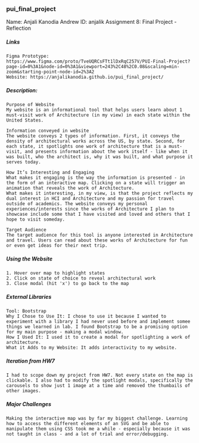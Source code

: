 ### pui_final_project

Name: Anjali Kanodia
Andrew ID: anjalik
Assignment 8: Final Project - Reflection 


##### Links
    Figma Prototype: https://www.figma.com/proto/TveUQRCsFTt1lDxRqC257V/PUI-Final-Project?page-id=0%3A1&node-id=0%3A1&viewport=243%2C48%2C0.08&scaling=min-zoom&starting-point-node-id=2%3A2 
    Website: https://anjalikanodia.github.io/pui_final_project/  


##### Description:
    Purpose of Website
    My website is an informational tool that helps users learn about 1 must-visit work of Architecture (in my view) in each state within the United States. 

    Information conveyed in website
    The website conveys 2 types of information. First, it conveys the density of architectural works across the US, by state. Second, for each state, it spotlights one work of architecture that is a must-visit, and presents information about the work itself - like when it was built, who the architect is, why it was built, and what purpose it serves today.

    How It’s Interesting and Engaging
    What makes it engaging is the way the information is presented - in the form of an interactive map. Clicking on a state will trigger an animation that reveals the work of Architecture.
    What makes it interesting, in my view, is that the project reflects my dual interest in HCI and Architecture and my passion for travel outside of academics. The website conveys my personal experiences/interests since the works of Architecture I plan to showcase include some that I have visited and loved and others that I hope to visit someday.

    Target Audience
    The target audience for this tool is anyone interested in Architecture and travel. Users can read about these works of Architecture for fun or even get ideas for their next trip. 


##### Using the Website
    1. Hover over map to highlight states
    2. Click on state of choice to reveal architectural work
    3. Close modal (hit 'x') to go back to the map

##### External Libraries 
    Tool: Bootstrap
    Why I Chose to Use It: I chose to use it because I wanted to experiment with a library I had never used before and implement somee things we learned in lab. I found Bootstrap to be a promising option for my main purpose - making a modal window.
    How I Used It: I used it to create a modal for spotlighting a work of architecture.
    What it Adds to my Website: It adds interactivity to my website.

##### Iteration from HW7
    I had to scope down my project from HW7. Not every state on the map is clickable. I also had to modify the spotlight modals, specifically the carousels to show just 1 image at a time and removed the thumbails of other images.

##### Major Challenges
    Making the interactive map was by far my biggest challenge. Learning how to access the different elements of an SVG and be able to manipulate them using CSS took me a while - especially because it was not taught in class - and a lot of trial and error/debugging.
